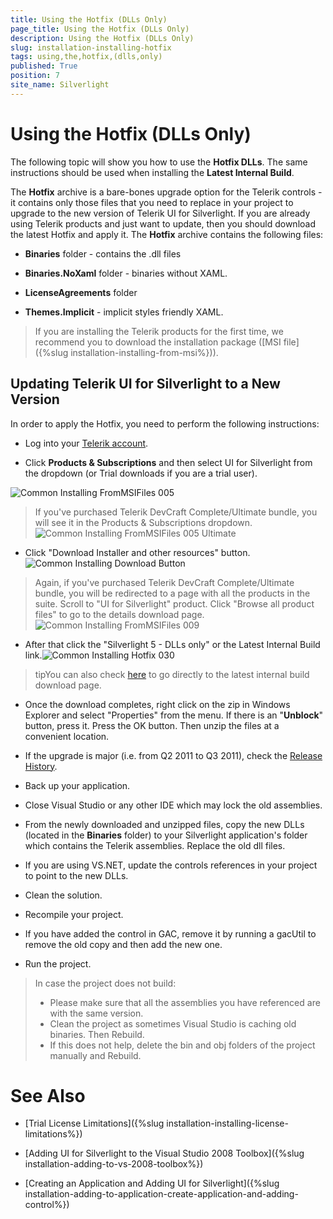 ```yaml
---
title: Using the Hotfix (DLLs Only)
page_title: Using the Hotfix (DLLs Only)
description: Using the Hotfix (DLLs Only)
slug: installation-installing-hotfix
tags: using,the,hotfix,(dlls,only)
published: True
position: 7
site_name: Silverlight
---
```


# Using the Hotfix (DLLs Only)

The following topic will show you how to use the __Hotfix DLLs__. The same instructions should be used when installing the __Latest Internal Build__.

The __Hotfix__ archive is a bare-bones upgrade option for the Telerik controls - it contains only those files that you need to replace in your project to upgrade to the new version of Telerik UI for Silverlight. If you are already using Telerik products and just want to update, then you should download the latest Hotfix and apply it. The __Hotfix__ archive contains the following files:

* __Binaries__ folder - contains the .dll files

* __Binaries.NoXaml__ folder - binaries without XAML.

* __LicenseAgreements__ folder

* __Themes.Implicit__ - implicit styles friendly XAML.

>If you are installing the Telerik products for the first time, we recommend you to download the installation package ([MSI file]({%slug installation-installing-from-msi%})).

## Updating Telerik UI for Silverlight to a New Version

In order to apply the Hotfix, you need to perform the following instructions:

* Log into your [Telerik account](http://www.telerik.com/account.aspx).

* Click __Products & Subscriptions__ and then select UI for Silverlight from the dropdown (or Trial downloads if you are a trial user).

![Common Installing FromMSIFiles 005](images/Common_InstallingFromMSIFiles_005.png)

>If you've purchased Telerik DevCraft Complete/Ultimate bundle, you will see it in the Products & Subscriptions dropdown.
>![Common Installing FromMSIFiles 005 Ultimate](images/Common_InstallingFromMSIFiles_005_Ultimate.png)

* Click "Download Installer and other resources" button.
![Common Installing Download Button](images/Common_Installing_Download_Button.png)

>Again, if you've purchased Telerik DevCraft Complete/Ultimate bundle, you will be redirected to a page with all the products in the suite.
>Scroll to "UI for Silverlight" product. Click "Browse all product files" to go to the details download page.
>![Common Installing FromMSIFiles 009](images/Common_InstallingFromMSIFiles_009.png)

* After that click the "Silverlight 5 - DLLs only" or the Latest Internal Build link.![Common Installing Hotfix 030](images/Common_InstallingHotfix_030.png)

>tipYou can also check [here](http://www.telerik.com/account/your-products/internal-builds.aspx) to go directly to the latest internal build download page.

* Once the download completes, right click on the zip in Windows Explorer and select "Properties" from the menu.
If there is an "__Unblock__" button, press it. Press the OK button. Then unzip the files at a convenient location.

* If the upgrade is major (i.e. from Q2 2011 to Q3 2011), check the [Release History](http://www.telerik.com/products/silverlight/whats-new.aspx).

* Back up your application.

* Close Visual Studio or any other IDE which may lock the old assemblies.

* From the newly downloaded and unzipped files, copy the new DLLs (located in the __Binaries__ folder) to your Silverlight application's folder which contains the Telerik assemblies. Replace the old dll files.

* If you are using VS.NET, update the controls references in your project to point to the new DLLs.

* Clean the solution.

* Recompile your project.

* If you have added the control in GAC, remove it by running a gacUtil to remove the old copy and then add the new one.

* Run the project.

>In case the project does not build:         
>* Please make sure that all the assemblies you have referenced are with the same version.             
>* Clean the project as sometimes Visual Studio is caching old binaries. Then Rebuild.          
>* If this does not help, delete the bin and obj folders of the project manually and Rebuild.
            
# See Also

 * [Trial License Limitations]({%slug installation-installing-license-limitations%})

 * [Adding UI for Silverlight to the Visual Studio 2008 Toolbox]({%slug installation-adding-to-vs-2008-toolbox%})

 * [Creating an Application and Adding UI for Silverlight]({%slug installation-adding-to-application-create-application-and-adding-control%})
